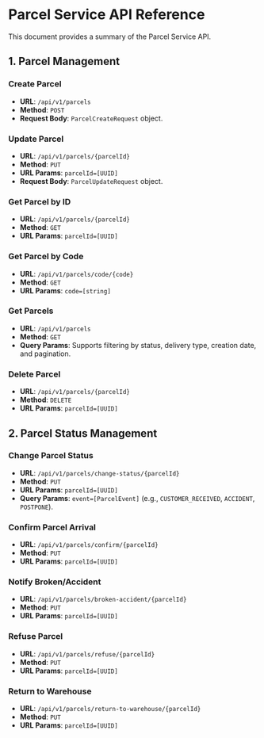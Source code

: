 # Parcel Service API Reference

This document provides a summary of the Parcel Service API.

## 1. Parcel Management

### Create Parcel

*   **URL**: `/api/v1/parcels`
*   **Method**: `POST`
*   **Request Body**: `ParcelCreateRequest` object.

### Update Parcel

*   **URL**: `/api/v1/parcels/{parcelId}`
*   **Method**: `PUT`
*   **URL Params**: `parcelId=[UUID]`
*   **Request Body**: `ParcelUpdateRequest` object.

### Get Parcel by ID

*   **URL**: `/api/v1/parcels/{parcelId}`
*   **Method**: `GET`
*   **URL Params**: `parcelId=[UUID]`

### Get Parcel by Code

*   **URL**: `/api/v1/parcels/code/{code}`
*   **Method**: `GET`
*   **URL Params**: `code=[string]`

### Get Parcels

*   **URL**: `/api/v1/parcels`
*   **Method**: `GET`
*   **Query Params**: Supports filtering by status, delivery type, creation date, and pagination.

### Delete Parcel

*   **URL**: `/api/v1/parcels/{parcelId}`
*   **Method**: `DELETE`
*   **URL Params**: `parcelId=[UUID]`

## 2. Parcel Status Management

### Change Parcel Status

*   **URL**: `/api/v1/parcels/change-status/{parcelId}`
*   **Method**: `PUT`
*   **URL Params**: `parcelId=[UUID]`
*   **Query Params**: `event=[ParcelEvent]` (e.g., `CUSTOMER_RECEIVED`, `ACCIDENT`, `POSTPONE`).

### Confirm Parcel Arrival

*   **URL**: `/api/v1/parcels/confirm/{parcelId}`
*   **Method**: `PUT`
*   **URL Params**: `parcelId=[UUID]`

### Notify Broken/Accident

*   **URL**: `/api/v1/parcels/broken-accident/{parcelId}`
*   **Method**: `PUT`
*   **URL Params**: `parcelId=[UUID]`

### Refuse Parcel

*   **URL**: `/api/v1/parcels/refuse/{parcelId}`
*   **Method**: `PUT`
*   **URL Params**: `parcelId=[UUID]`

### Return to Warehouse

*   **URL**: `/api/v1/parcels/return-to-warehouse/{parcelId}`
*   **Method**: `PUT`
*   **URL Params**: `parcelId=[UUID]`
